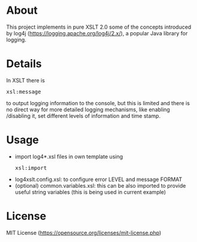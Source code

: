 # About
This project implements  in pure XSLT 2.0  some of the concepts introduced by log4j (https://logging.apache.org/log4j/2.x/), a popular Java library for logging.

# Details
In XSLT there is
<pre>
xsl:message
</pre> 

to output logging information to the console, but this is limited and there is no direct way for more detailed logging mechanisms, like enabling /disabling it, set different levels of information and time stamp.

# Usage
* import log4*.xsl files in own template using <pre>xsl:import</pre>
* log4xslt.config.xsl: to configure error LEVEL and message FORMAT
* (optional) common.variables.xsl: this can be also imported to provide useful string variables (this is being used in current example)

# License
MIT License (https://opensource.org/licenses/mit-license.php)

